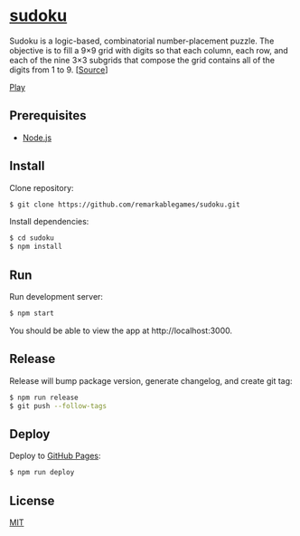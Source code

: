 # [sudoku](https://remarkablegames.org/sudoku/)

Sudoku is a logic-based, combinatorial number-placement puzzle. The objective is to fill a 9×9 grid with digits so that each column, each row, and each of the nine 3×3 subgrids that compose the grid contains all of the digits from 1 to 9. [[Source](https://wikipedia.org/wiki/Sudoku)]

[Play](https://remarkablegames.org/sudoku/)

## Prerequisites

* [Node.js](https://nodejs.org)

## Install

Clone repository:

```sh
$ git clone https://github.com/remarkablegames/sudoku.git
```

Install dependencies:

```sh
$ cd sudoku
$ npm install
```

## Run

Run development server:

```sh
$ npm start
```

You should be able to view the app at http://localhost:3000.

## Release

Release will bump package version, generate changelog, and create git tag:

```sh
$ npm run release
$ git push --follow-tags
```

## Deploy

Deploy to [GitHub Pages](https://pages.github.com):

```sh
$ npm run deploy
```

## License

[MIT](LICENSE)
